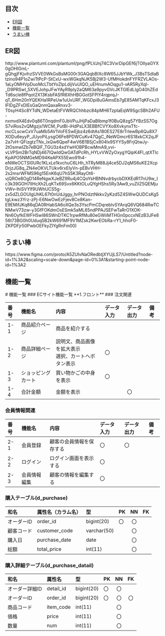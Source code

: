 ## 目次
- [ER図](#usage)
- [機能一覧](#usage1)
- [うまい棒](#usage2)

<h2 id="usage">ER図</h2>
http://www.plantuml.com/plantuml/png/fPLVJnj74C3VxrDipGEf6jTOIlyaGYX0gOHIGmL-gQhgjFKjvihzSVVE0WkGsBsMG00r3GAQqbBIXc8W65JJbYWk_J3BsTSdlaBtzino94P1oZwiTtPcP-StCxU-wxWGkqNJK5Bj2W3-UfMHokdnFYFRZVLAOs-1aLyOMHVpDuoMcLTbtYoZlpLdijVuUIQO_uEHnumAOqgu1-vAR5RyXql-_D9PRSwl_5XVEJohpJFwYAyR9ply2aQM63a9pyvGVcJKTGlEdLIgO40hZEdTd6scle8fPqot2X13KsbFASfR6XhHBGGotSFPlY4rqprqJ-qT_6Hm20nYQEKHa1RPeUw1uUxURF_WGDpi8uGAmsEb7gE85AMTqKFcxJ3lFlDgZFxDlEsGaQnmQaxaRnxv3-T0syH4Sc8YTdN_WDetaEtFVWRQChhbzc84pMH6TzpIaEqW9SgcSBh2AFU-nxmvdX4Edv0q86T0nqdmF0JbVPuJHjPaDaBIbmp1f0BuQ8zg57YBzSS7OgS7viRos2vQMgzjs1WCM_PutBI-iHdPsLX3EBBfCVYXo8XvkynxTfc-mcCLscwCxV7uaMb5AV1VoFESwEjbz4z6dtAs180ES27E8rTrIewBp6Qu8X7XODu6eyyP_JUyoPiLysgO6Fe8PDWCuKv47QgC_iNeWGmcr6S18xkCX2qJF2a7vH-QFizgtzTNx_lxQw6QpeF4wV6B1BSjCx804lx9SYYSy8FrjQtwJy-2tOsmwIZb7eBQlF_TGU3z4xdYwHOBPBcwMmA9_vvi-vLVPSm2BrTqNDj467IQwldQwGATdPcRh_HYLvVWZyOxygYQipK4Fl_qtXTIcKpAPO5NMGeMD94KeAPX55Ewo91h4-eNWeOCTSI0URc1KLxLe1kvchuC6LHh_hTRyM88Jj4ce5DJ2qMS6uKE2XcpDrjzJG8q_ZN4eOKVLTUkv6rxEIyVn-pEBvVHH-2s2msrWFMS96g15EnK6qU7hS5K3RayOt6-vjQROe8OgD14ReNgwXJeBZ9Ru4j4CQoYsHBNNvdrbycbDXKEdR17nU9w_Ic3k39GOH7lIHcXh2LqKTx69Svx6KKtOLuQYgHShs5Ry3Aw9_vuZiIZ5QEMjuVWv-lhiSVYlf9UWhUCS5g-zx5dZLGOUIgUhKL67t0nUdJggy_hrPNOdztNkkv2yKzd5Z4SWwQUDCsKg5tgLkwz3Yrz-zPj-E6NwOwEzFjev8Ce8Kan-E9EMifJKq86qDA0RHabSA6oXQe3s3YscPmCDqrebIvSYArqQ6VQ684RwTCNMwV73zw-y3GfFOKdmOsESmk5aML65ndPPAJSEFwTaRrO1XOK-Nn6OyfkEWFH5wI86SWnDTKC1rpwRfMu80eGWiiMTHGn0pccxNEzB3JFe856t73BG0h0Uduq5B2kW691MF9V1MZsk2KwrEObRa-rY1_hhoF0-ZKPDFjr50PwbOEFkyZIYgRnFm00)


<h2 id="usage2">うまい棒</h2>
https://www.figma.com/proto/A5ZUIvNaORedbtjXYUjLS7/Untitled?node-id=1%3A2&scaling=scale-down&page-id=0%3A1&starting-point-node-id=1%3A2

<h2 id="usage1">機能一覧</h2>
# 機能一覧
### ECサイト機能一覧
**1.フロント**
### 注文関連

|番号|機能名|内容|データ入力|データ出力|備考|
|:---|:---|:---|:---|:---|:---|
|1-1|商品紹介ページ|商品を紹介する|||
|1-2|商品詳細ページ|説明文、商品画像を拡大表示<br>選択、カートへボタン表示|〇|||
|1-3|ショッピングカート|買い物かごの中身を表示|〇|||
|1-4|合計金額|金額を表示||〇||

### 会員情報関連
|番号|機能名|内容|データ入力|データ出力|備考|
|:---|:---|:---|:---|:---|:---|
|2-1|会員登録|顧客の会員情報を保存する|〇|〇||
|2-2|ログイン|ログイン画面を表示する|〇|||
|2-3|会員情報編集|顧客の情報を編集する|〇|||

### 購入テーブル(d_purchase)
|和名|属性名（カラム名）|型|PK|NN|FK|
|:---|:---|:---|:---|:---:|:----:|
|オーダーID|order_id|bigint(20)|〇|〇||
|顧客コード|customer_code|varchar(50)||〇||
|購入日|purchase_date|date||〇||
|総額|total_price|int(11)||〇||

### 購入詳細テーブル(d_purchase_datail)
|和名|属性名|型|PK|NN|FK|
|:---|:---|:---|:---|:---:|:----:|
|オーダー詳細ID|detail_id|bigint(20)|〇|〇||
|オーダーID|order_id|bigint(20)|〇|〇|〇|
|商品コード|item_code|int(11)||〇||
|価格|price|int(11)||〇||
|数量|num|int(11)||〇||
